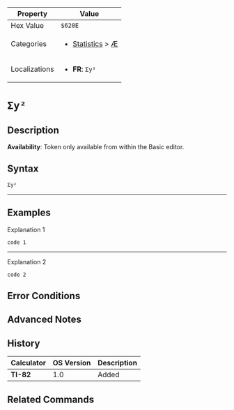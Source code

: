 | Property      | Value |
|---------------|-------|
| Hex Value     | `$620E`|
| Categories    | <ul><li>[Statistics](<../categories/Statistics.md>) > [Æ](<../categories/Statistics.md#Æ>)</li></ul> |
| Localizations | <ul><li><b>FR</b>: `Σy²`</li></ul> |

# `Σy²`

## Description



<b>Availability</b>: Token only available from within the Basic editor.

## Syntax
`Σy²`

<hr>

## Examples

Explanation 1
```ti-basic
code 1
```
---
Explanation 2
```ti-basic
code 2
```

## Error Conditions


## Advanced Notes


## History
| Calculator | OS Version | Description |
|------------|------------|-------------|
| <b>TI-82</b> | 1.0 | Added

## Related Commands

    
